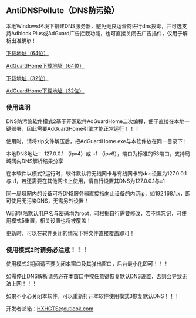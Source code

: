 ## AntiDNSPollute（DNS防污染）

本地Windows环境下搭建DNS服务器，避免无良运营商进行dns投毒，并可选支持Adblock Plus或AdGuard广告拦截功能，也可直接关闭去广告插件，仅用于解析出准确ip！

[下载地址（64位）](https://lanzous.com/icms5eb)

[AdGuardHome下载地址（64位）](https://static.adguard.com/adguardhome/release/AdGuardHome_Windows_amd64.zip)

[下载地址（32位）](https://lanzous.com/icms5gd)

[AdGuardHome下载地址（32位）](https://static.adguard.com/adguardhome/release/AdGuardHome_Windows_386.zip)


### 使用说明

DNS防污染软件模式2基于开源软件AdGuardHome二次编程，便于直接在本地一键部署，因此需要AdGuardHome引擎才能正常运行！！！

使用时，请将zip文件解压后，把AdGuardHome.exe与本软件放在同一目录下！

本地DNS地址： 127.0.0.1 （ipv4）或 ::1 （ipv6），端口为标准的53端口，支持局域网内DNS解析结果分享

在本软件以模式2运行时，软件默认将无线网卡与有线网卡的dns设置为127.0.0.1与::1，若还需要在其他网卡上使用，请自行设置其DNS为127.0.0.1与::1

同一局域网内的设备可将DNS服务器直接指向此设备的内网ip，如192.168.1.x，即可使用无污染DNS，无需另外设置！

WEB登陆默认用户名与密码均为root，可根据自行需要修改，若不慎忘记，可使用模式5重置，相关设置也将被覆盖！

更新时，可以在软件关闭的情况下将文件直接覆盖即可！

### 使用模式2时请务必注意！！！

使用模式2期间请不要关闭本窗口及其弹出窗口，后台最小化即可！！！

如需停止DNS解析请务必在本窗口中按任意键恢复默认DNS设置，否则会导致无法上网！！！

如果不小心关闭本软件，可以重新打开本软件使用模式3恢复默认DNS！！！


开发者邮箱：HXHGTS@outlook.com
